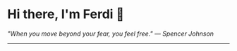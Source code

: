 <h1>Hi there, I'm Ferdi 👋</h1>

<p><em>
  "When you move beyond your fear, you feel free." — Spencer Johnson
</em></p>

---
